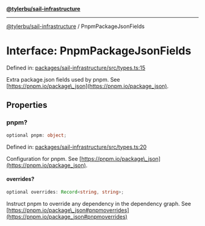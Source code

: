 [**@tylerbu/sail-infrastructure**](../README.md)

***

[@tylerbu/sail-infrastructure](../README.md) / PnpmPackageJsonFields

# Interface: PnpmPackageJsonFields

Defined in: [packages/sail-infrastructure/src/types.ts:15](https://github.com/tylerbutler/tools-monorepo/blob/main/packages/sail-infrastructure/src/types.ts#L15)

Extra package.json fields used by pnpm.
See [https://pnpm.io/package\_json](https://pnpm.io/package_json).

## Properties

### pnpm?

```ts
optional pnpm: object;
```

Defined in: [packages/sail-infrastructure/src/types.ts:20](https://github.com/tylerbutler/tools-monorepo/blob/main/packages/sail-infrastructure/src/types.ts#L20)

Configuration for pnpm.
See [https://pnpm.io/package\_json](https://pnpm.io/package_json).

#### overrides?

```ts
optional overrides: Record<string, string>;
```

Instruct pnpm to override any dependency in the dependency graph.
See [https://pnpm.io/package\_json#pnpmoverrides](https://pnpm.io/package_json#pnpmoverrides)
